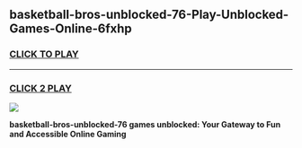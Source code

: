 
## basketball-bros-unblocked-76-Play-Unblocked-Games-Online-6fxhp
<h3>
<a href="https://premium76.site?title=basketball-bros-unblocked-76&ref=25A">CLICK TO PLAY</a></h3>
<hr>

<h3>
<a href="https://premium76.site?title=basketball-bros-unblocked-76&ref=25A">CLICK 2 PLAY</a>
  
</h3>

<a href="https://premium76.site?title=basketball-bros-unblocked-76&ref=25A"><img src="https://clearcache.store/games.png"></a>


**basketball-bros-unblocked-76 games unblocked: Your Gateway to Fun and Accessible Online Gaming**
